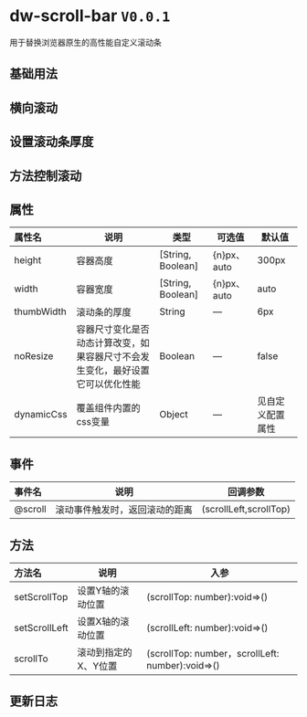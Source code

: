 # dw-scroll-bar `V0.0.1`

用于替换浏览器原生的高性能自定义滚动条

## 基础用法

<scrollBar-base></scrollBar-base>

## 横向滚动

<scrollBar-horizontal></scrollBar-horizontal>

## 设置滚动条厚度

<scrollBar-thumbHW></scrollBar-thumbHW>

## 方法控制滚动

<scrollBar-setScrollTL></scrollBar-setScrollTL>

## 属性

| **属性名** | **说明**              | **类型**                  | **可选值** | **默认值**          |
| :--------- | --------------------- | ------------------------- | ---------- | ------------------- |
| height     | 容器高度          | [String, Boolean]                   | {n}px、auto | 300px          |
| width      | 容器宽度          | [String, Boolean]          | {n}px、auto | auto              |
| thumbWidth      | 滚动条的厚度              | String          | —          | 6px           |
| noResize   | 容器尺寸变化是否动态计算改变，如果容器尺寸不会发生变化，最好设置它可以优化性能 | Boolean | —          | false               |
| dynamicCss   | 覆盖组件内置的css变量          | Object | —          | 见自定义配置属性 |

## 事件

| **事件名** | **说明**             | **回调参数**                                                 |
| :--------- | -------------------- | ------------------------------------------------------------ |
| @scroll    | 滚动事件触发时，返回滚动的距离 | (scrollLeft,scrollTop) |

## 方法

| **方法名** | **说明**             | **入参**                                              |
| :--------- | -------------------- | ------------------------------------------------------------ |
| setScrollTop | 设置Y轴的滚动位置 | (scrollTop: number):void=>() |
| setScrollLeft | 设置X轴的滚动位置 | (scrollLeft: number):void=>() |
| scrollTo	 | 滚动到指定的X、Y位置 | (scrollTop: number，scrollLeft: number):void=>() |


## 更新日志




